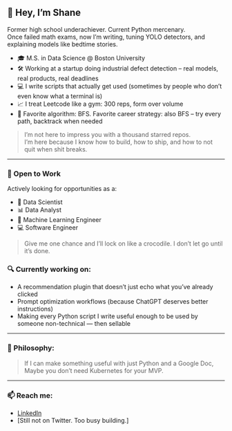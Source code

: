 ## 👋 Hey, I’m Shane

Former high school underachiever. Current Python mercenary.  
Once failed math exams, now I’m writing, tuning YOLO detectors, and explaining models like bedtime stories.

- 🎓 M.S. in Data Science @ Boston University  
- 🛠 Working at a startup doing industrial defect detection – real models, real products, real deadlines  
- 💻 I write scripts that actually get used (sometimes by people who don’t even know what a terminal is)  
- 📈 I treat Leetcode like a gym: 300 reps, form over volume  
- 🧠 Favorite algorithm: BFS. Favorite career strategy: also BFS – try every path, backtrack when needed

> I’m not here to impress you with a thousand starred repos.  
> I’m here because I know how to build, how to ship, and how to not quit when shit breaks.

---

### 💼 Open to Work

Actively looking for opportunities as a:
- 🧠 Data Scientist
- 📊 Data Analyst
- 🤖 Machine Learning Engineer
- 💻 Software Engineer

> Give me one chance and I’ll lock on like a crocodile. I don’t let go until it’s done.


### 🔍 Currently working on:
- A recommendation plugin that doesn’t just echo what you’ve already clicked  
- Prompt optimization workflows (because ChatGPT deserves better instructions)  
- Making every Python script I write useful enough to be used by someone non-technical — then sellable

---

### 💬 Philosophy:
> If I can make something useful with just Python and a Google Doc,  
> Maybe you don’t need Kubernetes for your MVP.

---

### 📫 Reach me:
- [LinkedIn](https://www.linkedin.com/in/shane-li-882388201/)
- [Still not on Twitter. Too busy building.]

